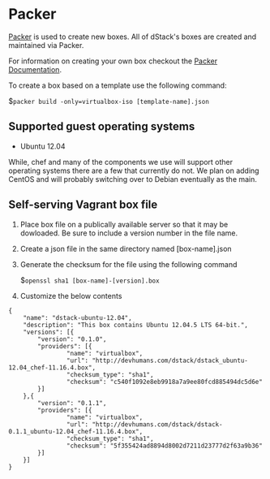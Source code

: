 Packer
======

[Packer](https://www.packer.io/) is used to create new boxes. All of dStack's
boxes are created and maintained via Packer.

For information on creating your own box checkout the [Packer Documentation](https://www.packer.io/docs).

To create a box based on a template use the following command:

$`packer build -only=virtualbox-iso [template-name].json`

## Supported guest operating systems

* Ubuntu 12.04

While, chef and many of the components we use will support other operating systems
there are a few that currently do not. We plan on adding CentOS and will
probably switching over to Debian eventually as the main.

## Self-serving Vagrant box file

1. Place box file on a publically available server so that it may be dowloaded.
   Be sure to include a version number in the file name.
2. Create a json file in the same directory named [box-name].json
3. Generate the checksum for the file using the following command

    $`openssl sha1 [box-name]-[version].box`

4. Customize the below contents

```
{
    "name": "dstack-ubuntu-12.04",
    "description": "This box contains Ubuntu 12.04.5 LTS 64-bit.",
    "versions": [{
        "version": "0.1.0",
        "providers": [{
                "name": "virtualbox",
                "url": "http://devhumans.com/dstack/dstack_ubuntu-12.04_chef-11.16.4.box",
                "checksum_type": "sha1",
                "checksum": "c540f1092e8eb9918a7a9ee80fcd885494dc5d6e"
        }]
    },{
        "version": "0.1.1",
        "providers": [{
                "name": "virtualbox",
                "url": "http://devhumans.com/dstack/dstack-0.1.1_ubuntu-12.04_chef-11.16.4.box",
                "checksum_type": "sha1",
                "checksum": "5f355424ad8894d8002d7211d23777d2f63a9b36"
        }]
    }]
}
```
